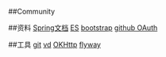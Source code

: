 ##Community

##资料
[Spring文档](https://spring.io/guides)
[ES](https://elasticsearch.cn/)
[bootstrap](https://v3.bootcss.com/getting-started/)
[github OAuth](https://developer.github.com/apps/building-oauth-apps/creating-an-oauth-app/)




##工具
[git](https://git-scm.com/)
[vd](https://www.visual-paradigm.com/download/)
[OKHttp](https://square.github.io/okhttp/)
[flyway](https://flywaydb.org/getstarted/firststeps/maven)